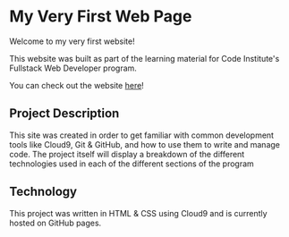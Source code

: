 # My Very First Web Page

Welcome to my very first website!

This website was built as part of the learning material for Code Institute's Fullstack Web Developer program.

You can check out the website [here](https://dkingdev.github.io/my-first-website/)!

## Project Description

This site was created in order to get familiar with common development tools like Cloud9, Git & GitHub, and how to use them to write and manage code. The project itself will display a breakdown of the different technologies used in each of the different sections of the program

## Technology

This project was written in HTML & CSS using Cloud9 and is currently hosted on GitHub pages.
